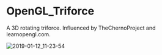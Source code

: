 # OpenGL_Triforce
A 3D rotating triforce. Influenced by TheChernoProject and learnopengl.com.

![2019-01-12_11-23-54](https://user-images.githubusercontent.com/25470163/51078436-b674dd00-1669-11e9-991c-5f5d8cc6d9d4.gif)
